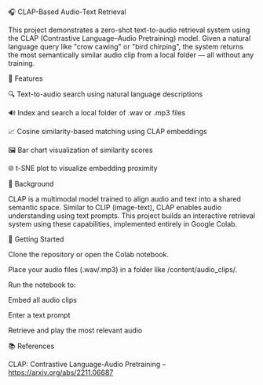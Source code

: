 🎧 CLAP-Based Audio-Text Retrieval

This project demonstrates a zero-shot text-to-audio retrieval system using the CLAP (Contrastive Language–Audio Pretraining) model. 
Given a natural language query like "crow cawing" or "bird chirping", the system returns the most semantically similar audio clip from a local folder — all without any training.

📌 Features

🔍 Text-to-audio search using natural language descriptions

🔊 Index and search a local folder of .wav or .mp3 files

📈 Cosine similarity-based matching using CLAP embeddings

🖼️ Bar chart visualization of similarity scores

🌐 t-SNE plot to visualize embedding proximity 

🧠 Background

CLAP is a multimodal model trained to align audio and text into a shared semantic space. Similar to CLIP (image-text), CLAP enables audio understanding using text prompts. This project builds an interactive retrieval system using these capabilities, implemented entirely in Google Colab.

🚀 Getting Started

Clone the repository or open the Colab notebook.

Place your audio files (.wav/.mp3) in a folder like /content/audio_clips/.

Run the notebook to:

Embed all audio clips

Enter a text prompt

Retrieve and play the most relevant audio

📚 References

CLAP: Contrastive Language-Audio Pretraining – https://arxiv.org/abs/2211.06687

